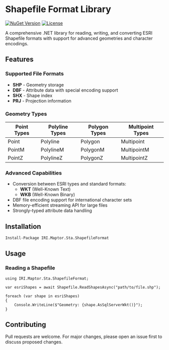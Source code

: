 # Shapefile Format Library

[![NuGet Version](https://img.shields.io/nuget/v/IRI.Maptor.Sta.ShapefileFormat?color=blue&logo=nuget)](https://www.nuget.org/packages/IRI.Maptor.Sta.ShapefileFormat/)
[![License](https://img.shields.io/github/license/hosseinnarimanirad/Maptor)](LICENSE)

A comprehensive .NET library for reading, writing, and converting ESRI Shapefile formats with support for advanced geometries and character encodings.

## Features

### Supported File Formats
- **SHP** - Geometry storage
- **DBF** - Attribute data with special encoding support
- **SHX** - Shape index
- **PRJ** - Projection information

### Geometry Types
| Point Types | Polyline Types | Polygon Types | Multipoint Types |
|------------|---------------|--------------|-----------------|
| Point      | Polyline      | Polygon      | Multipoint      |
| PointM     | PolylineM     | PolygonM     | MultipointM     |
| PointZ     | PolylineZ     | PolygonZ     | MultipointZ     |

### Advanced Capabilities
- Conversion between ESRI types and standard formats:
  - **WKT** (Well-Known Text)
  - **WKB** (Well-Known Binary)
- DBF file encoding support for international character sets
- Memory-efficient streaming API for large files
- Strongly-typed attribute data handling

## Installation

```bash
Install-Package IRI.Maptor.Sta.ShapefileFormat
```

## Usage
### Reading a Shapefile

```
using IRI.Maptor.Sta.ShapefileFormat;

var esriShapes = await Shapefile.ReadShapesAsync("path/to/file.shp");

foreach (var shape in esriShapes)
{
    Console.WriteLine($"Geometry: {shape.AsSqlServerWkt()}");            
}
```

## Contributing
Pull requests are welcome. For major changes, please open an issue first to discuss proposed changes.
